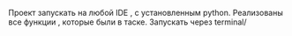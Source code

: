 Проект запускать на любой IDE , с установленным python. Реализованы все функции , которые были в таске. Запускать через terminal/
